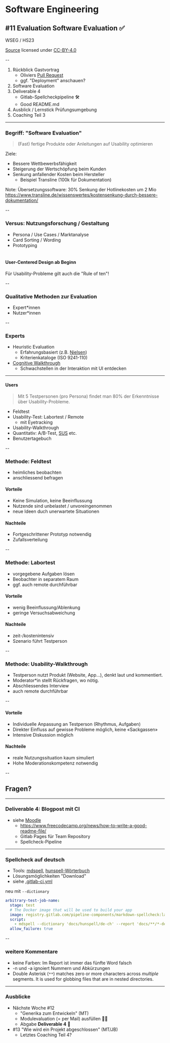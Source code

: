 # Software Engineering

## #11 Evaluation Software Evaluation ✅

WSEG / HS23<br />

[Source](https://github.com/digital-sustainability/module-wseg/tree/main/docs/slides/content/09) licensed under [CC-BY-4.0](https://github.com/digital-sustainability/module-wseg/blob/main/LICENSE)

--

1. Rückblick Gastvortrag
   - Oliviers [Pull Request](https://github.com/digital-sustainability/module-wseg/pull/1)
   - ggf. "Deployment" anschauen?
2. Software Evaluation
3. Deliverable 4
   - Gitlab-Spellcheckpipeline 🛠️
   - Good README.md
4. Ausblick / Lernstick Prüfungsumgebung
5. Coaching Teil 3

---

### Begriff: "Software Evaluation"

> (Fast) fertige Produkte oder Anleitungen auf Usability optimieren

Ziele:

- Bessere Wettbewerbsfähigkeit
- Steigerung der Wertschöpfung beim Kunden
- Senkung anfallender Kosten beim Hersteller
  - Beispiel Transline (100k für Dokumentation)

Note:
Übersetzungssoftware: 30% Senkung der Hotlinekosten um 2 Mio
https://www.transline.de/wissenswertes/kostensenkung-durch-bessere-dokumentation/

--

### Versus: Nutzungsforschung / Gestaltung

- Persona / Use Cases / Marktanalyse
- Card Sorting / Wording
- Prototyping<br />&nbsp;

#### User-Centered Design ab Beginn

Für Usability-Probleme gilt auch die "Rule of ten"!

--

### Qualitative Methoden zur Evaluation

- Expert\*innen
- Nutzer\*innen

--

### Experts

- Heuristic Evaluation
  - Erfahrungsbasiert (z.B. [Nielsen](https://www.nngroup.com/articles/ten-usability-heuristics/))
  - Kriterienkataloge (ISO 9241-110)
- [Cognitive Walkthrough](https://de.wikipedia.org/wiki/Cognitive_Walkthrough)
  - Schwachstellen in der Interaktion mit UI entdecken

---

#### Users

> Mit 5 Testpersonen (pro Persona) findet man 80% der Erkenntnisse über Usability-Probleme.

- Feldtest
- Usability-Test: Labortest / Remote
  - mit Eyetracking
- Usability-Walkthrough
- Quantitativ: A/B-Test, [SUS](https://de.wikipedia.org/wiki/System_Usability_Scale) etc.
- Benutzertagebuch

--

### Methode: Feldtest

- heimliches beobachten
- anschliessend befragen

#### Vorteile

- Keine Simulation, keine Beeinflussung
- Nutzende sind unbelastet / unvoreingenommen
- neue Ideen duch unerwartete Situationen

#### Nachteile

- Fortgeschrittener Prototyp notwendig
- Zufallsverteilung

--

### Methode: Labortest

- vorgegebene Aufgaben lösen
- Beobachter in separatem Raum
- ggf. auch remote durchführbar

#### Vorteile

- wenig Beeinflussung/Ablenkung
- geringe Versuchsabweichung

#### Nachteile

- zeit-/kostenintensiv
- Szenario führt Testperson

--

### Methode: Usability-Walkthrough

- Testperson nutzt Produkt (Website, App...), denkt laut und kommentiert.
- Moderator\*in stellt Rückfragen, wo nötig.
- Abschliessendes Interview
- auch remote durchführbar

--

#### Vorteile

- Individuelle Anpassung an Testperson (Rhythmus, Aufgaben)
- Direkter Einfluss auf gewisse Probleme möglich, keine «Sackgassen»
- Intensive Diskussion möglich

#### Nachteile

- reale Nutzungssituation kaum simuliert
- Hohe Moderationskompetenz notwendig

--

## Fragen?

<!-- .slide: data-background="#fff5c1" -->

---

### Deliverable 4: Blogpost mit CI

- siehe [Moodle](https://moodle.bfh.ch/course/view.php?id=34818#sectionid-484826-title)
  - https://www.freecodecamp.org/news/how-to-write-a-good-readme-file/
  - Gitlab Pages für Team Repository
  - Spellcheck-Pipeline

---

### Spellcheck auf deutsch

- Tools: [mdspell](https://github.com/lukeapage/node-markdown-spellcheck#readme), [hunspell-Wörterbuch](https://github.com/wooorm/dictionaries/tree/main/dictionaries/de-CH)
- Lösungsmöglichkeiten "Download"
- siehe [.gitlab-ci.yml](https://gitlab.ti.bfh.ch/dsl-student-projects/wseg-23-hs/ci-demo/-/blob/main/.gitlab-ci.yml)

neu mit `--dictionary`

```yml
arbitrary-test-job-name:
  stage: test
  # The Docker image that will be used to build your app
  image: registry.gitlab.com/pipeline-components/markdown-spellcheck:latest
  script:
    - mdspell --dictionary 'docs/hunspell/de-ch' --report 'docs/**/*-de.md'
  allow_failure: true
```

--

### weitere Kommentare

- keine Farben: Im Report ist immer das fünfte Word falsch
- -n und -a ignoiert Nummern und Abkürzungen
- Double Asterisk (`**`) matches zero or more characters across _multiple_ segments. It is used for globbing files that are in nested directories.

---

### Ausblicke

- Nächste Woche #12
  - "Generika zum Entwickeln" (MT)
  - Modulevaluation (= per Mail) ausfüllen ✍🏼
  - Abgabe **Deliverable 4** 🏁
- #13 "Wie wird ein Projekt abgeschlossen" (MT/JB)
  - Letztes Coaching Teil 4?
